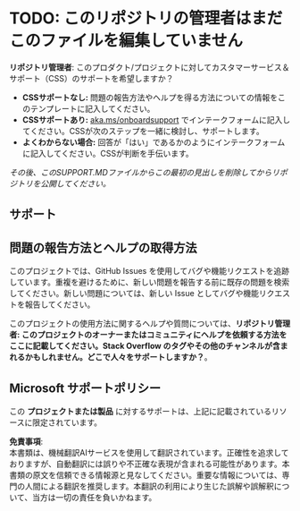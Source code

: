 # TODO: このリポジトリの管理者はまだこのファイルを編集していません

**リポジトリ管理者**: このプロダクト/プロジェクトに対してカスタマーサービス＆サポート（CSS）のサポートを希望しますか？

- **CSSサポートなし:** 問題の報告方法やヘルプを得る方法についての情報をこのテンプレートに記入してください。
- **CSSサポートあり:** [aka.ms/onboardsupport](https://aka.ms/onboardsupport) でインテークフォームに記入してください。CSSが次のステップを一緒に検討し、サポートします。
- **よくわからない場合:** 回答が「はい」であるかのようにインテークフォームに記入してください。CSSが判断を手伝います。

*その後、このSUPPORT.MDファイルからこの最初の見出しを削除してからリポジトリを公開してください。*

## サポート

## 問題の報告方法とヘルプの取得方法  

このプロジェクトでは、GitHub Issues を使用してバグや機能リクエストを追跡しています。重複を避けるために、新しい問題を報告する前に既存の問題を検索してください。新しい問題については、新しい Issue としてバグや機能リクエストを報告してください。

このプロジェクトの使用方法に関するヘルプや質問については、**リポジトリ管理者: このプロジェクトのオーナーまたはコミュニティにヘルプを依頼する方法をここに記載してください。Stack Overflow のタグやその他のチャンネルが含まれるかもしれません。どこで人々をサポートしますか？**。

## Microsoft サポートポリシー  

この **プロジェクトまたは製品** に対するサポートは、上記に記載されているリソースに限定されています。

**免責事項**:  
本書類は、機械翻訳AIサービスを使用して翻訳されています。正確性を追求しておりますが、自動翻訳には誤りや不正確な表現が含まれる可能性があります。本書類の原文を信頼できる情報源と見なしてください。重要な情報については、専門の人間による翻訳を推奨します。本翻訳の利用により生じた誤解や誤解釈について、当方は一切の責任を負いかねます。